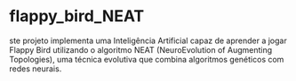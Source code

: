 # flappy_bird_NEAT
ste projeto implementa uma Inteligência Artificial capaz de aprender a jogar Flappy Bird utilizando o algoritmo NEAT (NeuroEvolution of Augmenting Topologies), uma técnica evolutiva que combina algoritmos genéticos com redes neurais.
